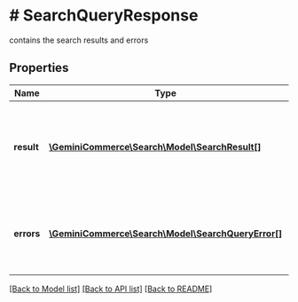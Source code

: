 # # SearchQueryResponse
contains the search results and errors

## Properties 


Name | Type | Description | Notes
------------ | ------------- | ------------- | -------------
**result**| [**\GeminiCommerce\Search\Model\SearchResult[]**](SearchResult.md) | array of SearchResult that contains search results per index [#DOCGENBUG REQUIRED FIELD]  | [optional]
**errors**| [**\GeminiCommerce\Search\Model\SearchQueryError[]**](SearchQueryError.md) | array of error obtained during search process per index [#DOCGENBUG REQUIRED FIELD]  | [optional]


[[Back to Model list]](../../README.md#models) [[Back to API list]](../../README.md#endpoints) [[Back to README]](../../README.md)


